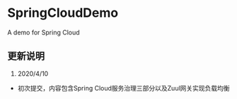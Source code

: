 # SpringCloudDemo
A demo for Spring Cloud

## 更新说明
1. 2020/4/10
  - 初次提交，内容包含Spring Cloud服务治理三部分以及Zuul网关实现负载均衡
